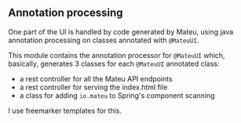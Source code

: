 ## Annotation processing

One part of the UI is handled by code generated by Mateu, using java annotation processing
on classes annotated with `@MateuUI`.

This module contains the annotation processor for `@MateuUI` which, basically, generates 3 classes 
for each `@MateuUI` annotated class:

- a rest controller for all the Mateu API endpoints
- a rest controller for serving the index.html file
- a class for adding `io.mateu` to Spring's component scanning

I use freemarker templates for this.
